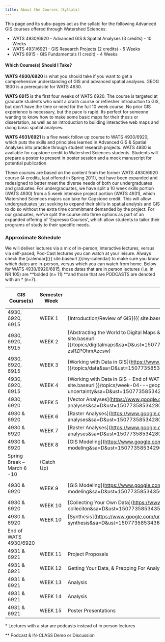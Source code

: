 ```yaml
---
title: About the Courses (Syllabi)
---
```


This page and its subs-pages act as the syllabi for the following Advanced GIS courses offered through Watershed Sciences:

- WATS 4930/6920 - Advanced GIS & Spatial Analyses (3 credits) - 10 Weeks 
- WATS 4931/6921 - GIS Research Projects (2 credits)  - 5 Weeks
- WATS 6915 - GIS Fundamentals (1 credit) - 4 Weeks

#### Which Course(s) Should I Take?

**WATS 4930/6920** is what you should take if you want to get a comprehensive understanding of GIS and advanced spatial analyses. GEOG 1800 is a prerequisite for WATS 4930.

**WATS 6915** is the first four weeks of WATS 6920. The course is targeted at graduate students who want a crash course or refresher introduction to GIS, but don't have the time or need for the full 10 week course. No prior GIS experience is necessary, but the pace is rapid.  Its perfect for someone wanting to know how to make some basic maps for their thesis or dissertation, as well as an introduction to building interactive web maps and doing basic spatial analyses.

**WATS 4931/6921** is a five week follow up course to WATS 4930/6920, which puts the skills and principles learned in Advanced GIS & Spatial Analyses into practice through student research projects. WATS 4930 is available for capstone credit to Watershed Sciences students. Students will prepare a poster to present in poster session and a mock manuscript for potential publication. 

These courses are based on the content from the former WATS 4930/6920 course (4 credits, last offered in Spring 2011), but have been expanded and redesigned to better meet the diverse needs of both our undergraduates and graduates. For undergraduates, we have split a 10 week skills portion (WATS 4930) from a 5 week intensive project portion (WATS 4931), which Watershed Sciences majors can take for Capstone credit. This will allow undergraduates just seeking to expand their skills in spatial analysis and GIS to do so without the extra time commitment demanded by the project. For our graduates, we've split the course into three options as part of an expanded offering of 'Espresso Courses', which allow students to tailor their programs of study to their specific needs. 

### Approximate Schedule

We will deliver lectures via a mix of in-person, interactive lectures, versus via self-paced, Pod-Cast lectures you can watch at your leisure. Always check the [calendar]({{ site.baseurl }}/my-calendar) to make sure you know which dates are in-person, versus which you can watch from home.  Below for WATS 4930/6920/6915, those dates that are in person lectures (i.e. in NR 105) are **bolded (n= 11) **and those that are PODCASTS are denoted with an * (n=7). 

| GIS Course(s)              | Semester Week | Course Topics                            | Scheduled Lecture Dates | Lab                                      |
| -------------------------- | ------------- | ---------------------------------------- | ----------------------- | ---------------------------------------- |
| 4930, 6920, 6915           | WEEK 1        | [Introduction/Review of GIS]({{ site.baseurl }}/topics/introgis) | Jan 10 & 12             | [1. ArcGIS Refersher/Intro & WebGIS (WATS 6915)]({{ site.baseurl }}/assignments/labs/lab01/index) |
| 4930, 6920, 6915           | WEEK 2        | [Abstracting the World to Digital Maps & Working with Data in GIS](https://www.google.com/url?q={{ site.baseurl }}/topics/digitalmaps&sa=D&ust=1507735853426000&usg=AFQjCNF0OE9C98MvoBGJ-zsRZPOhmAzcsw) | Jan 17 & 19*            | [2. Coordinate Data, Projections & Transformations](https://www.google.com/url?q={{ site.baseurl }}/assignments/labs/lab-02---coordinate-data-projections-transformations&sa=D&ust=1507735853427000&usg=AFQjCNFhWBJcfYsQwdLiMplDZDai9aNSkg) |
| 4930, 6920, 6915           | WEEK 3        | [Working with Data in GIS](https://www.google.com/url?q={{ site.baseurl }}/topics/data&sa=D&ust=1507735853427000&usg=AFQjCNHRB_uwx8MYPYXJ30u2qPyeNtabhw) | Jan 24 & 26*            | [3. Reproducing Maps - Geologic Map](https://www.google.com/url?q={{ site.baseurl }}/assignments/labs/lab03&sa=D&ust=1507735853427000&usg=AFQjCNHM06osp763C577dZLppUgEXxVciQ) |
| 4930, 6920, 6915           | WEEK 4        | [Working with Data in GIS - End of WATS 6915 Lectures](https://www.google.com/url?q={{ site.baseurl }}/topics/week-04---geoprocessing-uncertainty&sa=D&ust=1507735853427000&usg=AFQjCNEaEPcwvO-buX_RoBS8_lWa4MwG-w) | Jan 31* & Feb 2         | [4. Digitizing & Editing & Sharing Data - Last WATS 6915 Lab](https://www.google.com/url?q={{ site.baseurl }}/assignments/labs/lab04&sa=D&ust=1507735853427000&usg=AFQjCNE21Fco9yffJrWBMEf1FgwDJTxmMw) |
| 4930, 6920                 | WEEK 5        | [Vector Analyses](https://www.google.com/url?q={{ site.baseurl }}/topics/vector-analyses&sa=D&ust=1507735853428000&usg=AFQjCNEbkx6gncxNJOvVx0P8Ohz7hr73Vw) | Feb 7* & 9*             | [5. Vector Analysis](https://www.google.com/url?q={{ site.baseurl }}/assignments/labs/lab05&sa=D&ust=1507735853428000&usg=AFQjCNEKa12AZD4tLJsDWP49mpwSJDVc1Q) |
| 4930 & 6920                | WEEK 6        | [Raster Analyses](https://www.google.com/url?q={{ site.baseurl }}/topics/raster-analyses&sa=D&ust=1507735853428000&usg=AFQjCNEsP3R1yLSa9fqTQBpWc24MC14fng) | Feb 14 & 16             | [6. Working w/ DEMs](https://www.google.com/url?q={{ site.baseurl }}/assignments/labs/lab06-1&sa=D&ust=1507735853428000&usg=AFQjCNFfOLnsNstbpjBnASJq1OJKwRPKiQ) |
| 4930 & 6920                | WEEK 7        | [Raster Analyses](https://www.google.com/url?q={{ site.baseurl }}/topics/raster-analyses&sa=D&ust=1507735853428000&usg=AFQjCNEsP3R1yLSa9fqTQBpWc24MC14fng) | Feb 23                  | (Catch Up)                               |
| 4930 & 6920                | WEEK 8        | [GIS Modeling](https://www.google.com/url?q={{ site.baseurl }}/topics/week-8-gis-modeling&sa=D&ust=1507735853429000&usg=AFQjCNFOBUoiKRwFX4tJEPvRV0xTctii-w) | Feb 28* & Mar 2         | [7. Building DEMs](https://www.google.com/url?q={{ site.baseurl }}/assignments/labs/lab-07---building-dems&sa=D&ust=1507735853434000&usg=AFQjCNGQTbcA2HuWA2K2yrSe0d4OfAzXwA) |
| Spring Break – March 6 -10 | (Catch Up)    |                                          |                         |                                          |
| 4930 & 6920                | WEEK 9        | [GIS Modeling](https://www.google.com/url?q={{ site.baseurl }}/topics/week-8-gis-modeling&sa=D&ust=1507735853435000&usg=AFQjCNH29L15xiEJ-Lt3kRnu7zxuZPsE7g) | Mar 14 & 16             | [8. Morphometric Analyses or Habitat Modelling](https://www.google.com/url?q={{ site.baseurl }}/assignments/labs/lab-8---choice&sa=D&ust=1507735853435000&usg=AFQjCNFEVG1yZk4aXyXLrVbQHAhsJSGw2A) |
| 4930 & 6920                | WEEK 10       | [Collecting Your Own Data](https://www.google.com/url?q={{ site.baseurl }}/topics/data-colleciton&sa=D&ust=1507735853435000&usg=AFQjCNF28O4Ns8shLWOXnaWWuBR0Y8EKmQ) | Mar 23                  | [9. Blimp & Georeferencing Lab](https://www.google.com/url?q={{ site.baseurl }}/assignments/labs/lab10blimp&sa=D&ust=1507735853436000&usg=AFQjCNH0FjtUbFygMiNPsetqJZ_md_LU0Q) |
| 4930 & 6920                | WEEK 10       | [Synthesis](https://www.google.com/url?q={{ site.baseurl }}/topics/week-10---course-synthesis&sa=D&ust=1507735853436000&usg=AFQjCNF9QND5d7mE747pdie1jWrTJq7NCA) | Mar 23                  | NO LAB                                   |
| End of WATS 4930/6920      |               |                                          |                         |                                          |
| 4931 & 6921                | WEEK 11       | Project Proposals                        | Mar 28 & 30             | [1. Project Proposals](https://www.google.com/url?q={{ site.baseurl }}/assignments/project/project-proposal&sa=D&ust=1507735853436000&usg=AFQjCNGkpEpHHJ5rqt7f1uoXmLuCHRpVYw) |
| 4931 & 6921                | WEEK 12       | Getting Your Data, & Prepping For Analysis | Apr 4 & Apr 6           | [2. Data Vignette](https://www.google.com/url?q={{ site.baseurl }}/assignments/project/data-preparation-vignette&sa=D&ust=1507735853437000&usg=AFQjCNFATSuXjdAQ_5CtMXMbHyuHFDM_Bg) |
| 4931 & 6921                | WEEK 13       | Analysis                                 | Apr 11 & 13             | [3. Analysis Vignette](https://www.google.com/url?q={{ site.baseurl }}/assignments/project/data-analysis-vignettes&sa=D&ust=1507735853437000&usg=AFQjCNH065J49req8KySrf7PO6b2dzvzPQ) |
| 4931 & 6921                | WEEK 14       | Analysis                                 | Apr 18 & 20             | [4. Analysis Vignette](https://www.google.com/url?q={{ site.baseurl }}/assignments/project/poster-session&sa=D&ust=1507735853437000&usg=AFQjCNG0bCWyC-Hk-Qijh_3csGXyADGEEw) |
| 4931 & 6921                | WEEK 15       | Poster Presentations                     | Apr 25 & 27             | [5. Project Poster](https://www.google.com/url?q={{ site.baseurl }}/assignments/project/poster-session&sa=D&ust=1507735853437000&usg=AFQjCNG0bCWyC-Hk-Qijh_3csGXyADGEEw) |

\* Lectures with a star are podcasts instead of in person lectures

** Podcast & IN-CLASS Demo or Discussion
